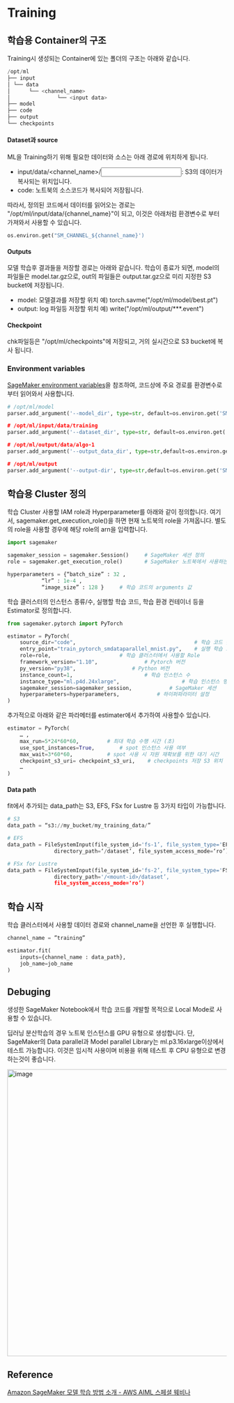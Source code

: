 # Training

## 학습용 Container의 구조 

Training시 생성되는 Container에 있는 폴더의 구조는 아래와 같습니다.

```c
/opt/ml 
├── input 
│ └── data 
│      └── <channel_name> 
│               └── <input data> 
├── model 
├── code 
├── output 
└── checkpoints
```

#### Dataset과 source 

ML을 Training하기 위해 필요한 데이터와 소스는 아래 경로에 위치하게 됩니다. 

- input/data/<channel_name>/<input data>: S3의 데이터가 복사되는 위치입니다.
- code: 노트북의 소스코드가 복사되어 저장됩니다.

따라서, 정의된 코드에서 데이터를 읽어오는 경로는 "/opt/ml/input/data/{channel_name}"이 되고, 이것은 아래처럼 환경변수로 부터 가져와서 사용할 수 있습니다. 

```python
os.environ.get("SM_CHANNEL_${channel_name}')
```

#### Outputs

모델 학습후 결과들을 저장할 경로는 아래와 같습니다. 학습이 종료가 되면, model의 파일들은 model.tar.gz으로, out의 파일들은 output.tar.gz으로 미리 지정한 S3 bucket에 저장됩니다. 

- model: 모델결과를 저장할 위치 예) torch.savme("/opt/ml/model/best.pt")
- output: log 파일등 저장할 위치 예) write("/opt/ml/output/\*\*\*.event")

#### Checkpoint

chk파일등은 "/opt/ml/checkpoints"에 저장되고, 거의 실시간으로 S3 bucket에 복사 됩니다. 


### Environment variables

[SageMaker environment variables](https://github.com/aws/sagemaker-training-toolkit/blob/master/ENVIRONMENT_VARIABLES.md)을 참조하여, 코드상에 주요 경로를 환경변수로부터 읽어와서 사용합니다. 

```python
# /opt/ml/model
parser.add_argument('--model_dir', type=str, default=os.environ.get('SM_MODEL_DIR’)) 

# /opt/ml/input/data/training
parser.add_argument('--dataset_dir', type=str, default=os.environ.get('SM_CHANNEL_TRAINING’)) 

# /opt/ml/output/data/algo-1
parser.add_argument('--output_data_dir', type=str,default=os.environ.get('SM_OUTPUT_DATA_DIR’))

# /opt/ml/output
parser.add_argument('--output-dir', type=str,default=os.environ.get('SM_OUTPUT_DIR’))
```

## 학습용 Cluster 정의

학습 Cluster 사용할 IAM role과 Hyperparameter를 아래와 같이 정의합니다. 여기서, sagemaker.get_execution_role()을 하면 현재 노트북의 role을 가져옵니다. 별도의 role을 사용할 경우에 해당 role의 arn을 입력합니다. 

```python
import sagemaker 

sagemaker_session = sagemaker.Session()	 	# SageMaker 세션 정의
role = sagemaker.get_execution_role()		# SageMaker 노트북에서 사용하는 role 활용

hyperparameters = {“batch_size” : 32 ,
		   “lr” : 1e-4 , 
		   “image_size” : 128 }		# 학습 코드의 arguments 값
```


학습 클러스터의 인스턴스 종류/수, 실행할 학습 코드, 학습 환경 컨테이너 등을 Estimator로 정의합니다. 

```python
from sagemaker.pytorch import PyTorch 

estimator = PyTorch( 
	source_dir="code",                                   	# 학습 코드 폴더 지정
	entry_point="train_pytorch_smdataparallel_mnist.py",	# 실행 학습 스크립트 명
	role=role, 						# 학습 클러스터에서 사용할 Role
	framework_version="1.10",				# Pytorch 버전
	py_version="py38", 					# Python 버전
	instance_count=1,        				# 학습 인스턴스 수
	instance_type="ml.p4d.24xlarge",             		# 학습 인스턴스 명
	sagemaker_session=sagemaker_session,			# SageMaker 세션
	hyperparameters=hyperparameters,			# 하이퍼파라미터 설정
)
```

추가적으로 아래와 같은 파라메터를 estimater에서 추가하여 사용할수 있습니다. 

```python
estimator = PyTorch( 
	… ,
	max_run=5*24*60*60,			# 최대 학습 수행 시간 (초)
	use_spot_instances=True, 		# spot 인스턴스 사용 여부
	max_wait=3*60*60, 			# spot 사용 시 자원 재확보를 위한 대기 시간
	checkpoint_s3_uri= checkpoint_s3_uri,    # checkpoints 저장 S3 위치
	…		
)
```


#### Data path

fit에서 추가되는 data_path는 S3, EFS, FSx for Lustre 등 3가지 타입이 가능합니다.

```python
# S3 
data_path = “s3://my_bucket/my_training_data/”

# EFS
data_path = FileSystemInput(file_system_id='fs-1’, file_system_type='EFS’,
			   directory_path=‘/dataset’, file_system_access_mode=‘ro’)

# FSx for Lustre
data_path = FileSystemInput(file_system_id='fs-2’, file_system_type='FSxLustre’, 
			   directory_path='/<mount-id>/dataset’, 
			   file_system_access_mode='ro’)
```


## 학습 시작

학습 클러스터에서 사용할 데이터 경로와 channel_name을 선언한 후 실행합니다.

```python
channel_name = ”training”

estimator.fit(
	inputs={channel_name : data_path},
	job_name=job_name
)
```

## Debuging

생성한 SageMaker Notebook에서 학습 코드를 개발할 목적으로 Local Mode로 사용할 수 있습니다.

딥러닝 분산학습의 경우 노트북 인스턴스를 GPU 유형으로 생성합니다. 단, SageMaker의 Data parallel과 Model parallel Library는 ml.p3.16xlarge이상에서 테스트 가능합니다. 이것은 임시적 사용이며 비용을 위해 테스트 후 CPU 유형으로 변경하는것이 좋습니다.

<img width="658" alt="image" src="https://user-images.githubusercontent.com/52392004/190835603-a4ae3ab8-efeb-4d46-8312-4772ca49a675.png">


## Reference

[Amazon SageMaker 모델 학습 방법 소개 - AWS AIML 스페셜 웨비나](https://www.youtube.com/watch?v=oQ7glJfD-BQ&list=PLORxAVAC5fUULZBkbSE--PSY6bywP7gyr)

